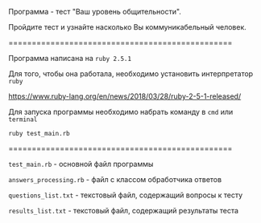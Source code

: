 Программа - тест "Ваш уровень общительности".

Пройдите тест и узнайте насколько Вы коммуникабельный человек.

================================================

Программа написана на `ruby 2.5.1`

Для того, чтобы она работала, необходимо установить интерпрeтатор `ruby`

https://www.ruby-lang.org/en/news/2018/03/28/ruby-2-5-1-released/

Для запуска программы необходимо набрать команду в `cmd` или `terminal`

```
ruby test_main.rb

```

================================================

`test_main.rb` - основной файл программы

`answers_processing.rb` - файл с классом обработчика ответов

`questions_list.txt` - текстовый файл, содержащий вопросы к тесту

`results_list.txt` - текстовый файл, содержащий результаты теста
